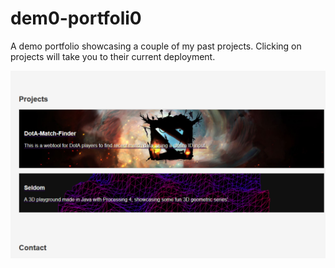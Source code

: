 # dem0-portfoli0

A demo portfolio showcasing a couple of my past projects.
Clicking on projects will take you to their current deployment.

![Portfolio Preview Image](https://github.com/BergEB/dem0-portfoli0/blob/main/Assets/images/protfolioSS.PNG?raw=true)
